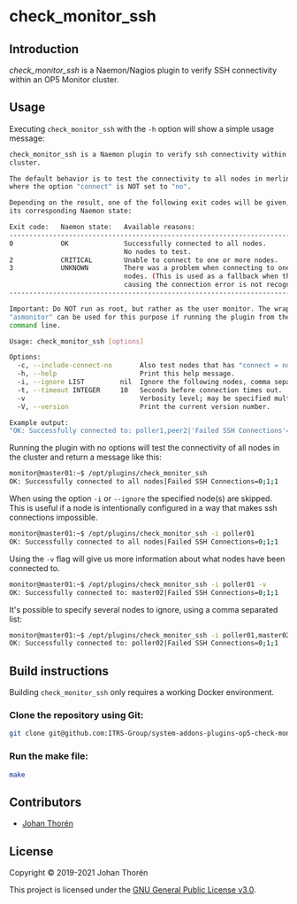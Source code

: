 # check_monitor_ssh

## Introduction

*check_monitor_ssh* is a Naemon/Nagios plugin to verify SSH connectivity within an OP5 Monitor cluster.

## Usage
Executing `check_monitor_ssh` with the `-h` option will show a simple usage message:

```bash
check_monitor_ssh is a Naemon plugin to verify ssh connectivity within a Merlin
cluster.

The default behavior is to test the connectivity to all nodes in merlin.conf
where the option "connect" is NOT set to "no".

Depending on the result, one of the following exit codes will be given, with
its corresponding Naemon state:

Exit code:   Naemon state:   Available reasons:
-------------------------------------------------------------------------------
0            OK              Successfully connected to all nodes.
                             No nodes to test.
2            CRITICAL        Unable to connect to one or more nodes.
3            UNKNOWN         There was a problem when connecting to one or more
                             nodes. (This is used as a fallback when the error
                             causing the connection error is not recognized.)
-------------------------------------------------------------------------------

Important: Do NOT run as root, but rather as the user monitor. The wrapper
"asmonitor" can be used for this purpose if running the plugin from the
command line.

Usage: check_monitor_ssh [options]

Options:
  -c, --include-connect-no       Also test nodes that has "connect = no" in "merlin.conf".
  -h, --help                     Print this help message.
  -i, --ignore LIST         nil  Ignore the following nodes, comma separated list.
  -t, --timeout INTEGER     10   Seconds before connection times out.
  -v                             Verbosity level; may be specified multiple times to increase value.
  -V, --version                  Print the current version number.

Example output:
"OK: Successfully connected to: poller1,peer2|'Failed SSH Connections'=0;1;1;;"
```

Running the plugin with no options will test the connectivity of all nodes in the cluster and return a message like this:
```bash
monitor@master01:~$ /opt/plugins/check_monitor_ssh 
OK: Successfully connected to all nodes|Failed SSH Connections=0;1;1
```

When using the option `-i` or `--ignore` the specified node(s) are skipped. This is useful if a node is intentionally configured in a way that makes ssh connections impossible.
```bash
monitor@master01:~$ /opt/plugins/check_monitor_ssh -i poller01
OK: Successfully connected to all nodes|Failed SSH Connections=0;1;1
```

Using the `-v` flag will give us more information about what nodes have been connected to.
```bash
monitor@master01:~$ /opt/plugins/check_monitor_ssh -i poller01 -v
OK: Successfully connected to: master02|Failed SSH Connections=0;1;1
```

It's possible to specify several nodes to ignore, using a comma separated list:
```bash
monitor@master01:~$ /opt/plugins/check_monitor_ssh -i poller01,master02 -v
OK: Successfully connected to: poller02|Failed SSH Connections=0;1;1
```

## Build instructions

Building `check_monitor_ssh` only requires a working Docker environment.

### Clone the repository using Git:
```bash
git clone git@github.com:ITRS-Group/system-addons-plugins-op5-check-monitor-ssh.git
``` 

### Run the make file:
```bash
make
```

## Contributors
* [Johan Thorén](https://github.com/johanthoren)

## License

Copyright &copy; 2019-2021 Johan Thorén

This project is licensed under the [GNU General Public License v3.0][license].

[license]: https://choosealicense.com/licenses/gpl-3.0
